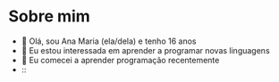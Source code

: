 # Sobre mim



- 👋 Olá, sou Ana Maria (ela/dela) e tenho 16 anos
- 👀 Eu estou interessada em aprender a programar novas linguagens
- 🌱 Eu comecei a aprender programação recentemente
- ::
<!---
ana-falk/ana-falk is a ✨ special ✨ repository because its `README.md` (this file) appears on your GitHub profile.
You can click the Preview link to take a look at your changes.
--->
